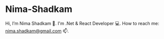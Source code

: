 # Nima-Shadkam

Hi, I’m Nima Shadkam 👋.
I'm .Net & React Developer 💻.
How to reach me: nima.shadkam@gmail.com 📫.
